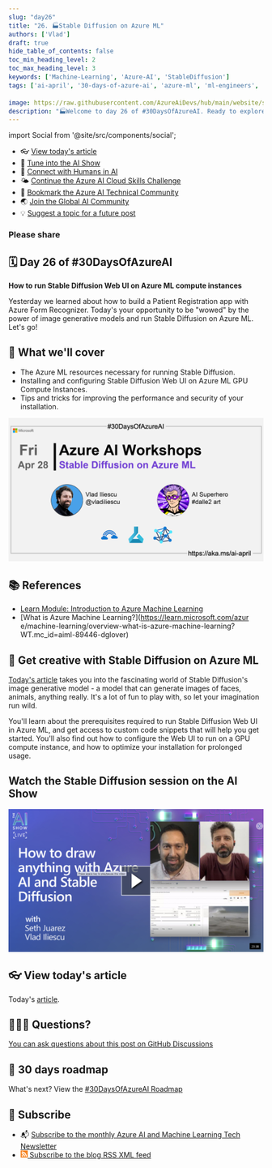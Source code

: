 ```yaml
---
slug: "day26"
title: "26. 🏭Stable Diffusion on Azure ML"
authors: ['Vlad']
draft: true
hide_table_of_contents: false
toc_min_heading_level: 2
toc_max_heading_level: 3
keywords: ['Machine-Learning', 'Azure-AI', 'StableDiffusion']
tags: ['ai-april', '30-days-of-azure-ai', 'azure-ml', 'ml-engineers', 'app-developers', 'workshop']

image: https://raw.githubusercontent.com/AzureAiDevs/hub/main/website/static/img/2023-aia/banner-day26.png
description: "🏭Welcome to day 26 of #30DaysOfAzureAI. Ready to explore Stable Diffusion's image generative model on Azure ML? Learn how to install and configure the web UI on GPU compute instances, and improve performance and security with our tips and tricks."
---
```


import Social from '@site/src/components/social';

<head>

  <meta name="twitter:url" content="https://azureaidevs.github.io/hub/2023-aia/day26" />
  <meta name="twitter:title" content="Stable Diffusion on Azure ML" />
  <meta name="twitter:description" content="🏭Welcome to day 26 of #30DaysOfAzureAI. Ready to explore Stable Diffusion's image generative model on Azure ML? Learn how to install and configure the web UI on GPU compute instances, and improve performance and security with our tips and tricks." />
  <meta name="twitter:image" content="https://raw.githubusercontent.com/AzureAiDevs/hub/main/website/static/img/2023-aia/banner-day26.png" />
  <meta name="twitter:card" content="summary_large_image" />

  <link rel="canonical" href="https://vladiliescu.net/stable-diffusion-web-ui-on-azure-ml/"  />
  </head>

- 👓 [View today's article](https://vladiliescu.net/stable-diffusion-web-ui-on-azure-ml/)
- 🍿 [Tune into the AI Show](https://aka.ms/ai-april-ai-show)
- 🧬 [Connect with Humans in AI](/hub/humans-in-ai)
- 🌤️ [Continue the Azure AI Cloud Skills Challenge](https://aka.ms/30-days-of-azure-ai-challenge)
- 🏫 [Bookmark the Azure AI Technical Community](https://aka.ms/ai-april-tech-community)
- 🌏 [Join the Global AI Community](https://www.meetup.com/pro/the-global-ai-community)
- 💡 [Suggest a topic for a future post](https://forms.office.com/r/GhtwgHVP9L)

### Please share

<Social
    page_url="https://azureaidevs.github.io/hub/2023-aia/day26"
    image_url="https://raw.githubusercontent.com/AzureAiDevs/hub/main/website/static/img/2023-aia/banner-day26.png"
    title="Stable Diffusion on Azure ML"
    description= "🏭Welcome to day 26 of #30DaysOfAzureAI. Ready to explore Stable Diffusion's image generative model on Azure ML? Learn how to install and configure the web UI on GPU compute instances, and improve performance and security with our tips and tricks."
    hashtags="AzureML"
    hashtag="#30DaysOfAzureAi"
/>

## 🗓️ Day 26 of #30DaysOfAzureAI

<!-- Short description section -->

**How to run Stable Diffusion Web UI on Azure ML compute instances**

<!-- Intro section -->

Yesterday we learned about how to build a Patient Registration app with Azure Form Recognizer. Today's your opportunity to be "wowed" by the power of image generative models and run Stable Diffusion on Azure ML. Let's go!

## 🎯 What we'll cover

<!-- What we'll cover section -->


- The Azure ML resources necessary for running Stable Diffusion.
- Installing and configuring Stable Diffusion Web UI on Azure ML GPU Compute Instances.
- Tips and tricks for improving the performance and security of your installation.


[![Image banner for day 26](./../../static/img/2023-aia/banner-day26.png)](https://vladiliescu.net/stable-diffusion-web-ui-on-azure-ml/)


<!-- Reference section -->



## 📚 References

- [Learn Module: Introduction to Azure Machine Learning](https://learn.microsoft.com/training/modules/intro-to-azure-ml?WT.mc_id=aiml-89446-dglover)
- [What is Azure Machine Learning?](https://learn.microsoft.com/azur
e/machine-learning/overview-what-is-azure-machine-learning?WT.mc_id=aiml-89446-dglover)


<!-- Body section -->


## 🚌 Get creative with Stable Diffusion on Azure ML

[Today's article](https://vladiliescu.net/stable-diffusion-web-ui-on-azure-ml/) takes you into the fascinating world of Stable Diffusion's image generative model - a model that can generate images of faces, animals, anything really. It's a lot of fun to play with, so let your imagination run wild.

You'll learn about the prerequisites required to run Stable Diffusion Web UI in Azure ML, and get access to custom code snippets that will help you get started. You'll also find out how to configure the Web UI to run on a GPU compute instance, and how to optimize your installation for prolonged usage.

## Watch the Stable Diffusion session on the AI Show

[![video thumbnail](how_to_draw_anything_stable_diffusion.png)](https://learn.microsoft.com/en-us/shows/ai-show/ai-show-live-how-to-draw-anything-with-azure-ai-and-stable-diffusion?WT.mc_id=aiml-89446-dglover)

## 👓 View today's article

Today's [article](https://vladiliescu.net/stable-diffusion-web-ui-on-azure-ml/).


## 🙋🏾‍♂️ Questions?

[You can ask questions about this post on GitHub Discussions](https://github.com/AzureAiDevs/hub/discussions/categories/azure-ai-workshops)

## 📍 30 days roadmap

What's next? View the [#30DaysOfAzureAI Roadmap](/hub/roadmap/30days)

## 🧲 Subscribe

- 📬 [Subscribe to the monthly Azure AI and Machine Learning Tech Newsletter](https://aka.ms/azure-ai-dev-newsletter)
- [![The image is the blog RSS feed available icon](./../../static/img/2023-aia/rss.png) Subscribe to the blog RSS XML feed](https://azureaidevs.github.io/hub/2023-aia/rss.xml)